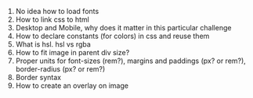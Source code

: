 1. No idea how to load fonts
2. How to link css to html
3. Desktop and Mobile, why does it matter in this particular challenge
4. How to declare constants (for colors) in css and reuse them
5. What is hsl. hsl vs rgba
6. How to fit image in parent div size?
7. Proper units for font-sizes (rem?), margins and paddings (px? or rem?), border-radius (px? or rem?)
8. Border syntax
9. How to create an overlay on image